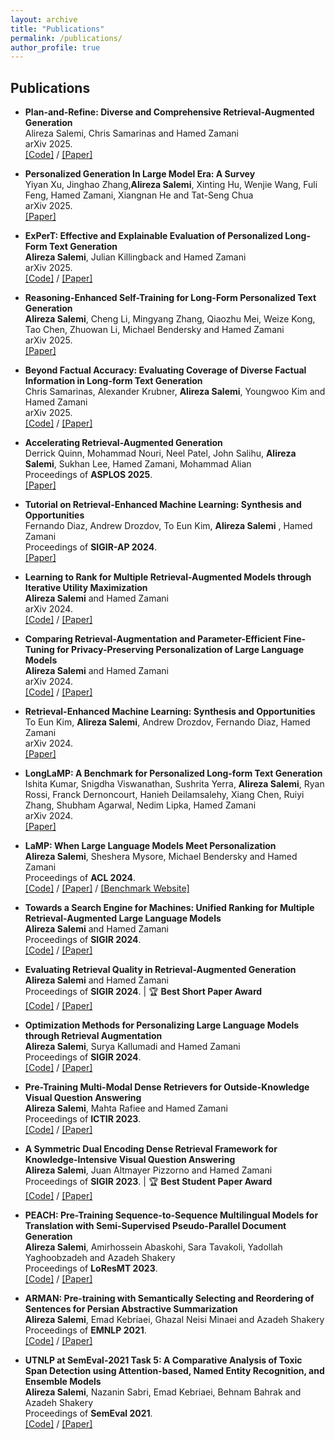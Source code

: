 ```yaml
---
layout: archive
title: "Publications"
permalink: /publications/
author_profile: true
---
```


## Publications

- **Plan-and-Refine: Diverse and Comprehensive Retrieval-Augmented Generation** \
Alireza Salemi, Chris Samarinas and Hamed Zamani \
arXiv 2025. \
[\[Code\]](https://github.com/alirezasalemi7/PR-RAG) / [\[Paper\]](https://arxiv.org/abs/2504.07794)

- **Personalized Generation In Large Model Era: A Survey** \
Yiyan Xu, Jinghao Zhang,__Alireza Salemi__, Xinting Hu, Wenjie Wang, Fuli Feng, Hamed Zamani, Xiangnan He and Tat-Seng Chua \
arXiv 2025. \
[\[Paper\]](https://arxiv.org/abs/2503.02614)

- **ExPerT: Effective and Explainable Evaluation of Personalized Long-Form Text Generation** \
__Alireza Salemi__, Julian Killingback and Hamed Zamani \
arXiv 2025. \
[\[Code\]](https://github.com/alirezasalemi7/ExPerT) / [\[Paper\]](https://arxiv.org/abs/2501.14956)


- **Reasoning-Enhanced Self-Training for Long-Form Personalized Text Generation** \
__Alireza Salemi__, Cheng Li, Mingyang Zhang, Qiaozhu Mei, Weize Kong, Tao Chen, Zhuowan Li, Michael Bendersky and Hamed Zamani \
arXiv 2025. \
[\[Paper\]](https://arxiv.org/abs/2501.04167)

- **Beyond Factual Accuracy: Evaluating Coverage of Diverse Factual Information in Long-form Text Generation** \
Chris Samarinas, Alexander Krubner, __Alireza Salemi__, Youngwoo Kim and Hamed Zamani \
arXiv 2025. \
[\[Code\]](https://github.com/algoprog/ICAT) / [\[Paper\]](https://arxiv.org/abs/2501.03545)


- **Accelerating Retrieval-Augmented Generation** \
Derrick Quinn, Mohammad Nouri, Neel Patel, John Salihu,  __Alireza Salemi__, Sukhan Lee, Hamed Zamani, Mohammad Alian \
Proceedings of __ASPLOS 2025__. \
[\[Paper\]](https://arxiv.org/abs/2412.15246)


- **Tutorial on Retrieval-Enhanced Machine Learning: Synthesis and Opportunities** \
Fernando Diaz, Andrew Drozdov, To Eun Kim, __Alireza Salemi__ , Hamed Zamani \
Proceedings of __SIGIR-AP 2024__. \
[\[Paper\]](https://dl.acm.org/doi/10.1145/3673791.3698439)


- **Learning to Rank for Multiple Retrieval-Augmented Models through Iterative Utility Maximization** \
__Alireza Salemi__ and Hamed Zamani \
arXiv 2024. \
[\[Code\]](https://github.com/alirezasalemi7/uRAG) / [\[Paper\]](https://arxiv.org/abs/2410.09942)

- **Comparing Retrieval-Augmentation and Parameter-Efficient Fine-Tuning for Privacy-Preserving Personalization of Large Language Models** \
__Alireza Salemi__ and Hamed Zamani \
arXiv 2024. \
[\[Code\]](https://github.com/LaMP-Benchmark/LaMP) / [\[Paper\]](https://arxiv.org/abs/2409.09510)

- **Retrieval-Enhanced Machine Learning: Synthesis and Opportunities** \
To Eun Kim, __Alireza Salemi__, Andrew Drozdov, Fernando Diaz, Hamed Zamani \
arXiv 2024. \
[\[Paper\]](https://arxiv.org/abs/2407.12982)

- **LongLaMP: A Benchmark for Personalized Long-form Text Generation** \
Ishita Kumar, Snigdha Viswanathan, Sushrita Yerra, __Alireza Salemi__, Ryan Rossi, Franck Dernoncourt, Hanieh Deilamsalehy, Xiang Chen, Ruiyi Zhang, Shubham Agarwal, Nedim Lipka, Hamed Zamani \
arXiv 2024. \
[\[Paper\]](https://www.arxiv.org/abs/2407.11016)

- **LaMP: When Large Language Models Meet Personalization** \
__Alireza Salemi__, Sheshera Mysore, Michael Bendersky and Hamed Zamani \
Proceedings of __ACL 2024__. \
[\[Code\]](https://github.com/LaMP-Benchmark/LaMP) / [\[Paper\]](https://arxiv.org/abs/2304.11406) / [\[Benchmark Website\]](https://lamp-benchmark.github.io/)

- **Towards a Search Engine for Machines: Unified Ranking for Multiple Retrieval-Augmented Large Language Models** \
__Alireza Salemi__ and Hamed Zamani \
Proceedings of __SIGIR 2024__. \
[\[Code\]](https://github.com/alirezasalemi7/uRAG) / [\[Paper\]](https://arxiv.org/abs/2405.00175)

- **Evaluating Retrieval Quality in Retrieval-Augmented Generation** \
__Alireza Salemi__ and Hamed Zamani \
Proceedings of __SIGIR 2024__. | &#127942; **Best Short Paper Award** \
[\[Code\]](https://github.com/alirezasalemi7/eRAG) / [\[Paper\]](https://arxiv.org/abs/2404.13781)

- **Optimization Methods for Personalizing Large Language Models through Retrieval Augmentation** \
__Alireza Salemi__, Surya Kallumadi and Hamed Zamani \
Proceedings of __SIGIR 2024__. \
[\[Code\]](https://github.com/LaMP-Benchmark/LaMP) / [\[Paper\]](https://arxiv.org/abs/2404.05970)

- **Pre-Training Multi-Modal Dense Retrievers for Outside-Knowledge Visual Question Answering** \
__Alireza Salemi__, Mahta Rafiee and Hamed Zamani \
Proceedings of __ICTIR 2023__. \
[\[Code\]](https://github.com/alirezasalemi7/pretraining-multimodal-dense-retriever-for-okvqa) / [\[Paper\]](https://arxiv.org/abs/2306.16478)

- **A Symmetric Dual Encoding Dense Retrieval Framework for Knowledge-Intensive Visual Question Answering** \
__Alireza Salemi__, Juan Altmayer Pizzorno and Hamed Zamani \
Proceedings of __SIGIR 2023__. | &#127942; **Best Student Paper Award** \
[\[Code\]](https://github.com/alirezasalemi7/DEDR-MM-FiD/tree/main) / [\[Paper\]](https://arxiv.org/abs/2304.13649)

- **PEACH: Pre-Training Sequence-to-Sequence Multilingual Models for Translation with Semi-Supervised Pseudo-Parallel Document Generation** \
__Alireza Salemi__, Amirhossein Abaskohi, Sara Tavakoli, Yadollah Yaghoobzadeh and Azadeh Shakery \
Proceedings of __LoResMT 2023__. \
[\[Code\]](https://github.com/AmirAbaskohi/PEACH) / [\[Paper\]](https://aclanthology.org/2023.loresmt-1.3/)

- **ARMAN: Pre-training with Semantically Selecting and Reordering of Sentences for Persian Abstractive Summarization** \
__Alireza Salemi__, Emad Kebriaei, Ghazal Neisi Minaei and Azadeh Shakery \
Proceedings of __EMNLP 2021__. \
[\[Code\]](https://github.com/alirezasalemi7/ARMAN) / [\[Paper\]](https://arxiv.org/abs/2109.04098)
- **UTNLP at SemEval-2021 Task 5: A Comparative Analysis of Toxic Span Detection using Attention-based, Named Entity Recognition, and Ensemble Models** \
__Alireza Salemi__, Nazanin Sabri, Emad Kebriaei, Behnam Bahrak and Azadeh Shakery \
Proceedings of __SemEval 2021__. \
[\[Code\]](https://github.com/alirezasalemi7/SemEval2021-Toxic-Spans-Detection) / [\[Paper\]](https://aclanthology.org/2021.semeval-1.136/)  

